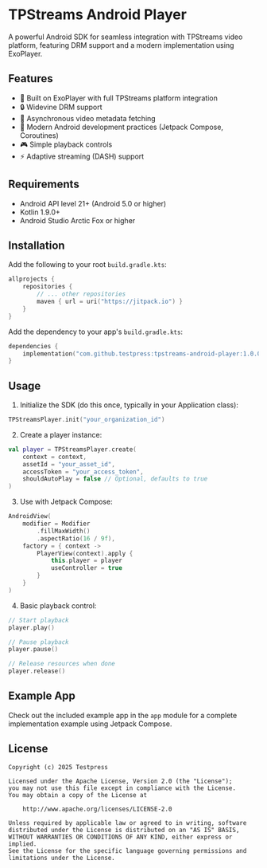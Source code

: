# TPStreams Android Player

A powerful Android SDK for seamless integration with TPStreams video platform, featuring DRM support and a modern implementation using ExoPlayer.

## Features

- 🎥 Built on ExoPlayer with full TPStreams platform integration
- 🔒 Widevine DRM support
- 🚀 Asynchronous video metadata fetching
- 📱 Modern Android development practices (Jetpack Compose, Coroutines)
- 🎮 Simple playback controls
- ⚡ Adaptive streaming (DASH) support

## Requirements

- Android API level 21+ (Android 5.0 or higher)
- Kotlin 1.9.0+
- Android Studio Arctic Fox or higher

## Installation

Add the following to your root `build.gradle.kts`:

```kotlin
allprojects {
    repositories {
        // ... other repositories
        maven { url = uri("https://jitpack.io") }
    }
}
```

Add the dependency to your app's `build.gradle.kts`:

```kotlin
dependencies {
    implementation("com.github.testpress:tpstreams-android-player:1.0.0")
}
```

## Usage

1. Initialize the SDK (do this once, typically in your Application class):

```kotlin
TPStreamsPlayer.init("your_organization_id")
```

2. Create a player instance:

```kotlin
val player = TPStreamsPlayer.create(
    context = context,
    assetId = "your_asset_id",
    accessToken = "your_access_token",
    shouldAutoPlay = false // Optional, defaults to true
)
```

3. Use with Jetpack Compose:

```kotlin
AndroidView(
    modifier = Modifier
        .fillMaxWidth()
        .aspectRatio(16 / 9f),
    factory = { context ->
        PlayerView(context).apply {
            this.player = player
            useController = true
        }
    }
)
```

4. Basic playback control:

```kotlin
// Start playback
player.play()

// Pause playback
player.pause()

// Release resources when done
player.release()
```

## Example App

Check out the included example app in the `app` module for a complete implementation example using Jetpack Compose.

## License

```
Copyright (c) 2025 Testpress

Licensed under the Apache License, Version 2.0 (the "License");
you may not use this file except in compliance with the License.
You may obtain a copy of the License at

    http://www.apache.org/licenses/LICENSE-2.0

Unless required by applicable law or agreed to in writing, software
distributed under the License is distributed on an "AS IS" BASIS,
WITHOUT WARRANTIES OR CONDITIONS OF ANY KIND, either express or implied.
See the License for the specific language governing permissions and
limitations under the License.
```
